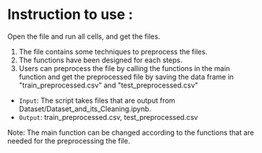 # Instruction to use :

Open the file and run all cells, and get the files.
1) The file contains some techniques to preprocess the files.
2) The functions have been designed for each steps.
3) Users can preprocess the file by calling the functions in the main function and get the preprocessed file by saving the data frame in "train_preprocessed.csv" and "test_preprocessed.csv"

* `Input`: The script takes files that are output from Dataset/Dataset_and_its_Cleaning.ipynb.
* `Output`: train_preprocessed.csv, test_preprocessed.csv

Note: The main function can be changed according to the functions that are needed for the preprocessing the file. 
